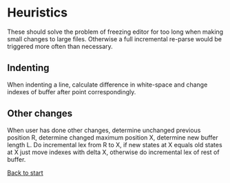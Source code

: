 # Heuristics

These should solve the problem of freezing editor for too long when making small changes to large files. Otherwise a full incremental re-parse would be triggered more often than necessary.

## Indenting

When indenting a line, calculate difference in white-space and change indexes of buffer after point correspondingly.

## Other changes

When user has done other changes, determine unchanged previous position R, determine changed maximum position X, determine new buffer length L. Do incremental lex from R to X, if new states at X equals old states at X just move indexes with delta X, otherwise do incremental lex of rest of buffer.


[Back to start](../../../)
